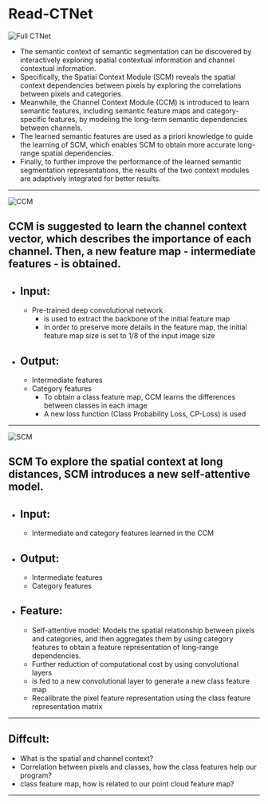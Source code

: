 # Read-CTNet  
![Full CTNet](https://ieeexplore.ieee.org/mediastore_new/IEEE/content/media/34/9940445/9633155/tang2-3132068-small.gif)
- The semantic context of semantic segmentation can be discovered by interactively exploring spatial contextual information and channel contextual information.
- Specifically, the Spatial Context Module (SCM) reveals the spatial context dependencies between pixels by exploring the correlations between pixels and categories.
- Meanwhile, the Channel Context Module (CCM) is introduced to learn semantic features, including semantic feature maps and category-specific features, by modeling the long-term semantic dependencies between channels.
- The learned semantic features are used as a priori knowledge to guide the learning of SCM, which enables SCM to obtain more accurate long-range spatial dependencies.
- Finally, to further improve the performance of the learned semantic segmentation representations, the results of the two context modules are adaptively integrated for better results.  

---

![CCM](https://ieeexplore.ieee.org/mediastore_new/IEEE/content/media/34/9940445/9633155/tang4-3132068-small.gif)  

## **CCM** is suggested to learn the channel context vector, which describes the importance of each channel. Then, a new feature map - intermediate features - is obtained.
  - Input:
    --- 
    - Pre-trained deep convolutional network
      - is used to extract the backbone of the initial feature map
      - In order to preserve more details in the feature map, the initial feature map size is set to 1/8 of the input image size
  - Output:
    --- 
    - Intermediate features
    - Category features
      - To obtain a class feature map, CCM learns the differences between classes in each image
      - A new loss function (Class Probability Loss, CP-Loss) is used
---

![SCM](https://ieeexplore.ieee.org/mediastore_new/IEEE/content/media/34/9940445/9633155/tang5-3132068-small.gif)
## **SCM** To explore the spatial context at long distances, SCM introduces a new self-attentive model.
  - Input:
    --- 
    - Intermediate and category features learned in the CCM
  - Output:
    --- 
    - Intermediate features
    - Category features    
    
  - Feature:
    ---
     - Self-attentive model: Models the spatial relationship between pixels and categories, and then aggregates them by using category features to obtain a feature representation of long-range dependencies.
     - Further reduction of computational cost by using convolutional layers
     - is fed to a new convolutional layer to generate a new class feature map
     - Recalibrate the pixel feature representation using the class feature representation matrix
---

## Diffcult:
- What is the spatial and channel context?
- Correlation between pixels and classes, how the class features help our program?
- class feature map, how is related to our point cloud feature map?

----

